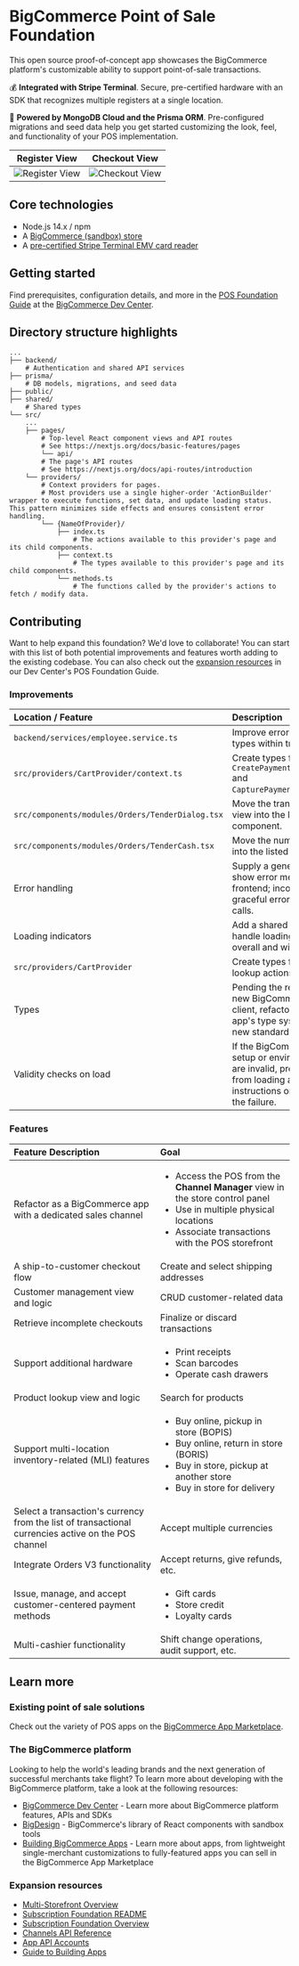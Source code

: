 # BigCommerce Point of Sale Foundation

This open source proof-of-concept app showcases the BigCommerce platform's customizable ability to support point-of-sale transactions.

💰 **Integrated with Stripe Terminal**. Secure, pre-certified hardware with an SDK that recognizes multiple registers at a single location.

🚀 **Powered by MongoDB Cloud and the Prisma ORM**. Pre-configured migrations and seed data help you get started customizing the look, feel, and functionality of your POS implementation.


| Register View | Checkout View |
|:-------------:|:-------------:|
| ![Register View](sample-register-screen.png) | ![Checkout View](sample-checkout-screen.png) |

## Core technologies

* Node.js 14.x / npm
* A [BigCommerce (sandbox) store](https://developer.bigcommerce.com/api-docs/partner/getting-started/create-a-sandbox-store?source=pos-foundation)
* A [pre-certified Stripe Terminal EMV card reader](https://stripe.com/terminal)


## Getting started

Find prerequisites, configuration details, and more in the [POS Foundation Guide](https://developer.bigcommerce.com/api-docs/partner/pos-solutions/foundation-guide?source=pos-foundation) at the [BigCommerce Dev Center](https://developer.bigcommerce.com).


## Directory structure highlights

```shell
...
├── backend/
    # Authentication and shared API services
├── prisma/ 
    # DB models, migrations, and seed data
├── public/
├── shared/
    # Shared types
└── src/
    ...
    ├── pages/
        # Top-level React component views and API routes
        # See https://nextjs.org/docs/basic-features/pages
        └── api/
        # The page's API routes
        # See https://nextjs.org/docs/api-routes/introduction
    └── providers/
        # Context providers for pages.
        # Most providers use a single higher-order 'ActionBuilder' wrapper to execute functions, set data, and update loading status. This pattern minimizes side effects and ensures consistent error handling.  
        └── {NameOfProvider}/
            ├── index.ts        
                # The actions available to this provider's page and its child components.
            ├── context.ts 
                # The types available to this provider's page and its child components.
            └── methods.ts
                # The functions called by the provider's actions to fetch / modify data.

```

## Contributing

Want to help expand this foundation? We'd love to collaborate! You can start with this list of both potential improvements and features worth adding to the existing codebase. You can also check out the [expansion resources](https://developer.bigcommerce.com/api-docs/partner/pos-solutions/foundation-guide?source=pos-foundation#expansion-resources) in our Dev Center's POS Foundation Guide.

### Improvements

| Location / Feature | Description |
|:-------------------|:------------|
| `backend/services/employee.service.ts` | Improve error handling and types within try/catch block. |
| `src/providers/CartProvider/context.ts` | Create types for `CreatePaymentIntentResponse` and `CapturePaymentIntentResponse`. |
| `src/components/modules/Orders/TenderDialog.tsx` | Move the transaction success view into the listed component. |
| `src/components/modules/Orders/TenderCash.tsx` | Move the numeric entry pad into the listed component. |
| Error handling | Supply a generic method to show error messages on the frontend; incorporate more graceful error handling for API calls. |
| Loading indicators | Add a shared component to handle loading indicators, both overall and within buttons. |
| `src/providers/CartProvider` | Create types for customer lookup actions. |
| Types | Pending the release of the new BigCommerce Nodejs API client, refactor to replace the app's type system with the new standard types. |
| Validity checks on load | If the BigCommerce store setup or environment variables are invalid, prevent the app from loading and provide instructions on how to remedy the failure. |
### Features 

| Feature Description | Goal |
|:--------------------|:-----|
| Refactor as a BigCommerce app with a dedicated sales channel | <ul><li>Access the POS from the **Channel Manager** view in the store control panel</li><li>Use in multiple physical locations</li><li>Associate transactions with the POS storefront</li></ul> |
| A ship-to-customer checkout flow | Create and select shipping addresses |
| Customer management view and logic | CRUD customer-related data |
| Retrieve incomplete checkouts | Finalize or discard transactions |
| Support additional hardware | <ul><li>Print receipts</li><li>Scan barcodes</li><li>Operate cash drawers</li></ul> |
| Product lookup view and logic | Search for products |
| Support multi-location inventory-related (MLI) features | <ul><li>Buy online, pickup in store (BOPIS)</li><li>Buy online, return in store (BORIS)</li><li>Buy in store, pickup at another store</li><li>Buy in store for delivery</li></ul> |
| Select a transaction's currency from the list of transactional currencies active on the POS channel | Accept multiple currencies |
| Integrate Orders V3 functionality | Accept returns, give refunds, etc. |
| Issue, manage, and accept customer-centered payment methods | <ul><li>Gift cards</li><li>Store credit</li><li>Loyalty cards</li></ul> |
| Multi-cashier functionality | Shift change operations, audit support, etc. |

## Learn more

### Existing point of sale solutions

Check out the variety of POS apps on the [BigCommerce App Marketplace](https://www.bigcommerce.com/apps/in-store/?source=pos-foundation).

### The BigCommerce platform

Looking to help the world's leading brands and the next generation of successful merchants take flight? To learn more about developing with the BigCommerce platform, take a look at the following resources:

- [BigCommerce Dev Center](https://developer.bigcommerce.com/?source=pos-foundation) - Learn more about BigCommerce platform features, APIs and SDKs
- [BigDesign](https://developer.bigcommerce.com/big-design/?source=pos-foundation) - BigCommerce's library of React components with sandbox tools
- [Building BigCommerce Apps](https://developer.bigcommerce.com/api-docs/apps/guide/intro?source=pos-foundation) - Learn more about apps, from lightweight single-merchant customizations to fully-featured apps you can sell in the BigCommerce App Marketplace

### Expansion resources
* [Multi-Storefront Overview](https://support.bigcommerce.com/s/article/Multi-Storefront)
* [Subscription Foundation README](https://github.com/bigcommerce/subscription-foundation/blob/main/README.md)
* [Subscription Foundation Overview](https://developer.bigcommerce.com/api-docs/partner/subscription-solutions/foundation-guide)
* [Channels API Reference](/api-reference/store-management/channels/channels/createchannel)
* [App API Accounts](/api-docs/getting-started/authentication/rest-api-authentication#app-api-accounts)
* [Guide to Building Apps](/api-docs/apps/guide/intro)
